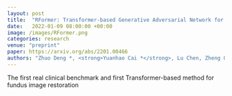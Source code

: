 ```yaml
---
layout: post
title:  "RFormer: Transformer-based Generative Adversarial Network for Real Fundus Image Restoration on A New Clinical Benchmark"
date:   2022-01-09 08:00:00 +00:00
image: /images/RFormer.png
categories: research
venue: "preprint"
paper: https://arxiv.org/abs/2201.00466
authors: "Zhuo Deng *, <strong>Yuanhao Cai *</strong>, Lu Chen, Zheng Gong, Qiqi Bao, Xue Yao, Dong Fang, Shaochong Zhang, and Lan Ma (* = Equal Contribution)"
---
```

The first real clinical benchmark and first Transformer-based method for fundus image restoration
